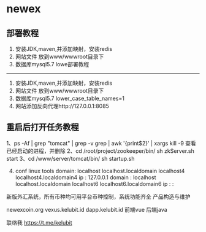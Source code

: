 # newex
部署教程
--------------------------
1. 安装JDK,maven,并添加映射，安装redis
2. 网站文件 放到www/wwwroot目录下
3. 数据库mysql5.7  lowe部署教程
--------------------------
1. 安装JDK,maven,并添加映射，安装redis
2. 网站文件 放到www/wwwroot目录下
3. 数据库mysql5.7  lower_case_table_names=1
4. 网站添加反向代理http://127.0.0.1:8085


重启后打开任务教程
--------------------------
1、ps -Af | grep "tomcat" | grep -v grep | awk '{print$2}' | xargs kill -9   查看已经启动的进程，并删除
2、cd /root/project/zookeeper/bin/
   sh zkServer.sh start
3、cd /www/server/tomcat/bin/
   sh startup.sh

4. conf linux tools
  domain: localhost localhost.localdomain localhost4 localhost4.localdomain4
   ip : 127.0.0.1
  domain : localhost localhost.localdomain localhost6 localhost6.localdomain6
   ip : :


新版外汇系统，所有币种均可用平台币种控制，系统功能齐全
产品构造与维护

newexcoin.org
vexus.kelubit.id
dapp.kelubit.id
前端vue
后端java




   联络我
   https://t.me/kelubit
